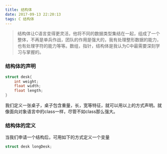 ```yaml
---
title: 结构体
date: 2017-09-13 22:20:13
tags: C 结构体
---
```

>结构体让C语言变得更灵活，他将不同的数据类型集结在一起，组成了一个整体，不再是单兵作战，团队的作用是强大的，我有处理整形数据的能力，也有处理字符的能力等等。数组，指针，结构体是我认为C中最需要深刻学习与掌握的。

### 结构体的声明
```C
struct desk{
    int weight;
    float width;
    float length;
}
```
我们定义一张桌子，桌子包含重量，长，宽等特征，就可以用以上的方式声明。就像面向对象语言中的class一样，尽管不如class那么强大。

### 结构体的定义
当我们申请一个结构后，可用如下的方式定义一个变量
```c
struct desk longDesk;
```